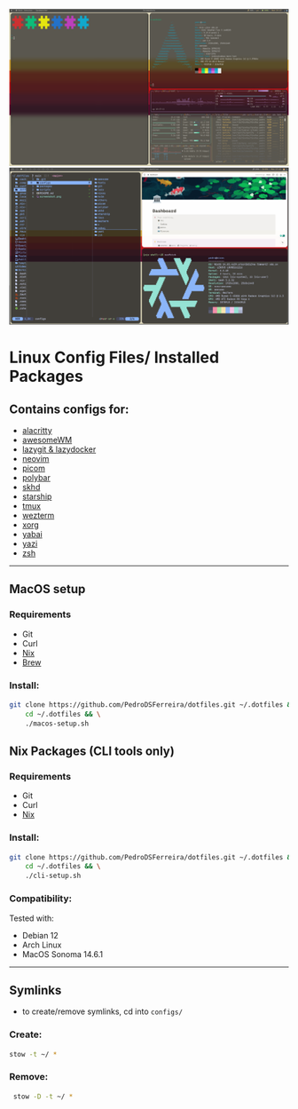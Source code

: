 ![Screenshot1](screenshot1.png)
![Screenshot2](screenshot2.png)

# Linux Config Files/ Installed Packages

## Contains configs for:

- [alacritty](configs/alacritty)
- [awesomeWM](configs/awesome)
- [lazygit & lazydocker](configs/lazy)
- [neovim](configs/nvim)
- [picom](configs/picom)
- [polybar](configs/polybar)
- [skhd](configs/skhd)
- [starship](configs/starship)
- [tmux](configs/tmux)
- [wezterm](configs/wezterm)
- [xorg](configs/x)
- [yabai](configs/yabai)
- [yazi](configs/yazi)
- [zsh](configs/zsh)

---

## MacOS setup

### Requirements

- Git
- Curl
- [Nix](https://nixos.org/download.html)
- [Brew](https://brew.sh/)

### Install:

```sh
git clone https://github.com/PedroDSFerreira/dotfiles.git ~/.dotfiles && \
    cd ~/.dotfiles && \
    ./macos-setup.sh
```

## Nix Packages (CLI tools only)

### Requirements

- Git
- Curl
- [Nix](https://nixos.org/download.html)

### Install:

```sh
git clone https://github.com/PedroDSFerreira/dotfiles.git ~/.dotfiles && \
    cd ~/.dotfiles && \
    ./cli-setup.sh
```

### Compatibility:

Tested with:

- Debian 12
- Arch Linux
- MacOS Sonoma 14.6.1

---

## Symlinks

- to create/remove symlinks, cd into `configs/`

### Create:

```bash
stow -t ~/ *
```

### Remove:

```bash
 stow -D -t ~/ *
```

